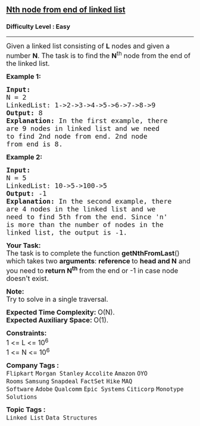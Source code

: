<h2><a href="https://www.geeksforgeeks.org/problems/nth-node-from-end-of-linked-list/1?page=2&category=Arrays,Linked%20List&difficulty=Basic,Easy,Medium&sortBy=submissions">Nth node from end of linked list</a></h2><h3>Difficulty Level : Easy</h3><hr><div class="problems_problem_content__Xm_eO"><p><span style="font-size: 18px;">Given a linked list consisting of <strong>L</strong> nodes and given a number <strong>N</strong>. The task is to find the <strong>N</strong><sup>th</sup> node from the end of the linked list.</span></p>
<p><strong><span style="font-size: 18px;">Example 1:</span></strong></p>
<pre><strong><span style="font-size: 18px;">Input:
</span></strong><span style="font-size: 18px;">N = 2
LinkedList: 1-&gt;2-&gt;3-&gt;4-&gt;5-&gt;6-&gt;7-&gt;8-&gt;9
<strong>Output: </strong>8<strong>
Explanation: </strong>In the first example, there
are 9 nodes in linked list and we need
to find 2nd node from end.&nbsp;2nd node
from end is 8.&nbsp;&nbsp;</span>
</pre>
<p><strong><span style="font-size: 18px;">Example 2:</span></strong></p>
<pre><strong><span style="font-size: 18px;">Input:
</span></strong><span style="font-size: 18px;">N = 5
LinkedList: 10-&gt;5-&gt;100-&gt;5
<strong>Output: </strong>-1<strong>
Explanation: </strong>In the second example, there
are 4 nodes in the linked list and we
need to find 5th from the end.&nbsp;Since 'n'
is more than the number of nodes in the
linked list, the output is -1.</span></pre>
<p><span style="font-size: 18px;"><strong>Your Task:</strong><br>The task is to complete the function <strong>getNthFromLast</strong>() which takes two <strong>arguments</strong>: <strong>reference </strong>to <strong>head and N</strong> and you need to<strong> return N<sup>th</sup> </strong>from the end or -1 in case node doesn't exist.</span></p>
<p><span style="font-size: 18px;"><strong>Note:</strong><br>Try to solve in a single traversal.</span></p>
<p><span style="font-size: 18px;"><strong>Expected Time Complexity:&nbsp;</strong>O(N).<br><strong>Expected Auxiliary Space:&nbsp;</strong>O(1).</span></p>
<p><span style="font-size: 18px;"><strong>Constraints:</strong><br>1 &lt;= L &lt;= 10<sup>6</sup><br>1 &lt;= N &lt;= 10<sup>6</sup></span></p></div><p><span style=font-size:18px><strong>Company Tags : </strong><br><code>Flipkart</code>&nbsp;<code>Morgan Stanley</code>&nbsp;<code>Accolite</code>&nbsp;<code>Amazon</code>&nbsp;<code>OYO Rooms</code>&nbsp;<code>Samsung</code>&nbsp;<code>Snapdeal</code>&nbsp;<code>FactSet</code>&nbsp;<code>Hike</code>&nbsp;<code>MAQ Software</code>&nbsp;<code>Adobe</code>&nbsp;<code>Qualcomm</code>&nbsp;<code>Epic Systems</code>&nbsp;<code>Citicorp</code>&nbsp;<code>Monotype Solutions</code>&nbsp;<br><p><span style=font-size:18px><strong>Topic Tags : </strong><br><code>Linked List</code>&nbsp;<code>Data Structures</code>&nbsp;